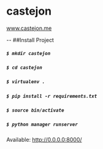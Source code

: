 # castejon
www.castejon.me


--
##Install Project

##### `$ mkdir castejon`

##### `$ cd castejon`

##### `$ virtualenv .`

##### `$ pip install -r requirements.txt`

##### `$ source bin/activate`

##### `$ python manager runserver`

Available: http://0.0.0.0:8000/



